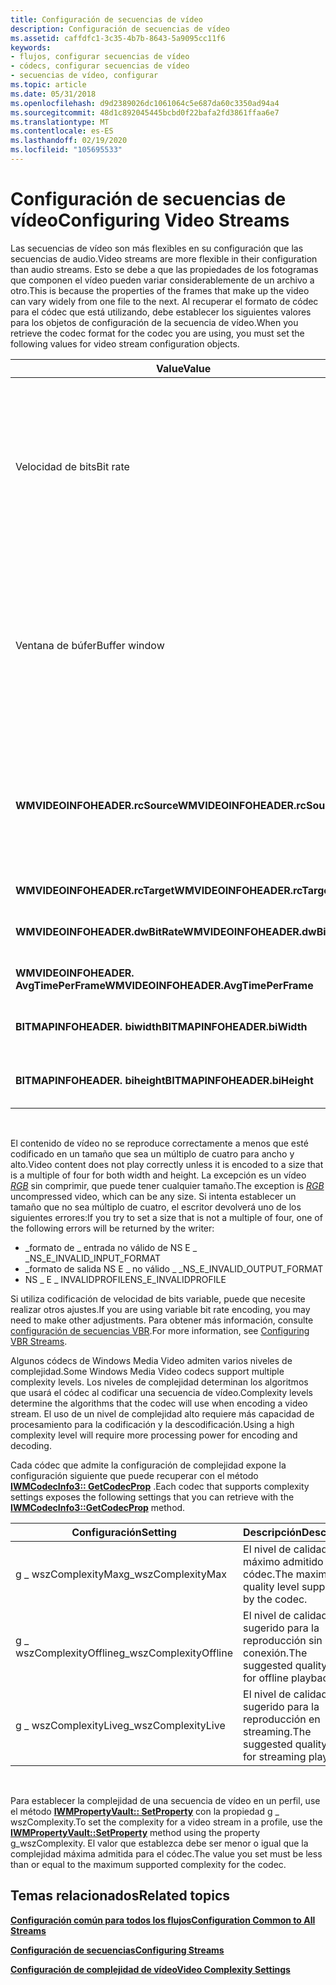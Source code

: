```yaml
---
title: Configuración de secuencias de vídeo
description: Configuración de secuencias de vídeo
ms.assetid: caffdfc1-3c35-4b7b-8643-5a9095cc11f6
keywords:
- flujos, configurar secuencias de vídeo
- códecs, configurar secuencias de vídeo
- secuencias de vídeo, configurar
ms.topic: article
ms.date: 05/31/2018
ms.openlocfilehash: d9d2389026dc1061064c5e687da60c3350ad94a4
ms.sourcegitcommit: 48d1c892045445bcbd0f22bafa2fd3861ffaa6e7
ms.translationtype: MT
ms.contentlocale: es-ES
ms.lasthandoff: 02/19/2020
ms.locfileid: "105695533"
---
```

# <a name="configuring-video-streams"></a><span data-ttu-id="35435-106">Configuración de secuencias de vídeo</span><span class="sxs-lookup"><span data-stu-id="35435-106">Configuring Video Streams</span></span>

<span data-ttu-id="35435-107">Las secuencias de vídeo son más flexibles en su configuración que las secuencias de audio.</span><span class="sxs-lookup"><span data-stu-id="35435-107">Video streams are more flexible in their configuration than audio streams.</span></span> <span data-ttu-id="35435-108">Esto se debe a que las propiedades de los fotogramas que componen el vídeo pueden variar considerablemente de un archivo a otro.</span><span class="sxs-lookup"><span data-stu-id="35435-108">This is because the properties of the frames that make up the video can vary widely from one file to the next.</span></span> <span data-ttu-id="35435-109">Al recuperar el formato de códec para el códec que está utilizando, debe establecer los siguientes valores para los objetos de configuración de la secuencia de vídeo.</span><span class="sxs-lookup"><span data-stu-id="35435-109">When you retrieve the codec format for the codec you are using, you must set the following values for video stream configuration objects.</span></span>



| <span data-ttu-id="35435-110">Value</span><span class="sxs-lookup"><span data-stu-id="35435-110">Value</span></span>                                 | <span data-ttu-id="35435-111">Descripción</span><span class="sxs-lookup"><span data-stu-id="35435-111">Description</span></span>                                                                                                                                                                                                                                                                 |
|---------------------------------------|-----------------------------------------------------------------------------------------------------------------------------------------------------------------------------------------------------------------------------------------------------------------------------|
| <span data-ttu-id="35435-112">Velocidad de bits</span><span class="sxs-lookup"><span data-stu-id="35435-112">Bit rate</span></span>                              | <span data-ttu-id="35435-113">Llame a [**IWMStreamConfig:: SetBitrate**](/previous-versions/windows/desktop/api/Wmsdkidl/nf-wmsdkidl-iwmstreamconfig-setbitrate) para establecer en el valor deseado.</span><span class="sxs-lookup"><span data-stu-id="35435-113">Call [**IWMStreamConfig::SetBitrate**](/previous-versions/windows/desktop/api/Wmsdkidl/nf-wmsdkidl-iwmstreamconfig-setbitrate) to set to the desired value.</span></span> <span data-ttu-id="35435-114">El códec de vídeo intentará comprimir el medio para cumplir sus especificaciones.</span><span class="sxs-lookup"><span data-stu-id="35435-114">The video codec will try to compress the media to meet your specifications.</span></span> <span data-ttu-id="35435-115">Si los valores son demasiado bajos, el vídeo comprimido resultante será muy degradado.</span><span class="sxs-lookup"><span data-stu-id="35435-115">If your values are too low, the resulting compressed video will be very degraded.</span></span>           |
| <span data-ttu-id="35435-116">Ventana de búfer</span><span class="sxs-lookup"><span data-stu-id="35435-116">Buffer window</span></span>                         | <span data-ttu-id="35435-117">Llame a [**IWMStreamConfig:: SetBufferWindow**](/previous-versions/windows/desktop/api/Wmsdkidl/nf-wmsdkidl-iwmstreamconfig-setbufferwindow) para establecer en el valor deseado.</span><span class="sxs-lookup"><span data-stu-id="35435-117">Call [**IWMStreamConfig::SetBufferWindow**](/previous-versions/windows/desktop/api/Wmsdkidl/nf-wmsdkidl-iwmstreamconfig-setbufferwindow) to set to the desired value.</span></span> <span data-ttu-id="35435-118">El códec de vídeo intentará comprimir el medio para cumplir sus especificaciones.</span><span class="sxs-lookup"><span data-stu-id="35435-118">The video codec will try to compress the media to meet your specifications.</span></span> <span data-ttu-id="35435-119">Si los valores son demasiado bajos, el vídeo comprimido resultante será muy degradado.</span><span class="sxs-lookup"><span data-stu-id="35435-119">If your values are too low, the resulting compressed video will be very degraded.</span></span> |
| <span data-ttu-id="35435-120">**WMVIDEOINFOHEADER.rcSource**</span><span class="sxs-lookup"><span data-stu-id="35435-120">**WMVIDEOINFOHEADER.rcSource**</span></span>        | <span data-ttu-id="35435-121">La esquina superior izquierda debe establecerse en 0, 0.</span><span class="sxs-lookup"><span data-stu-id="35435-121">The upper left corner must be set to 0,0.</span></span> <span data-ttu-id="35435-122">La esquina inferior derecha debe establecerse en las dimensiones del marco.</span><span class="sxs-lookup"><span data-stu-id="35435-122">The lower right corner must be set to the frame dimensions.</span></span> <span data-ttu-id="35435-123">Por ejemplo, en una secuencia de 640 x 480, esta configuración sería 0, 0640480.</span><span class="sxs-lookup"><span data-stu-id="35435-123">For example, in a 640x480 stream, these settings would be 0,0,640,480.</span></span>                                                                                                |
| <span data-ttu-id="35435-124">**WMVIDEOINFOHEADER.rcTarget**</span><span class="sxs-lookup"><span data-stu-id="35435-124">**WMVIDEOINFOHEADER.rcTarget**</span></span>        | <span data-ttu-id="35435-125">Debe coincidir con **rcSource**.</span><span class="sxs-lookup"><span data-stu-id="35435-125">Must match **rcSource**.</span></span>                                                                                                                                                                                                                                                    |
| <span data-ttu-id="35435-126">**WMVIDEOINFOHEADER.dwBitRate**</span><span class="sxs-lookup"><span data-stu-id="35435-126">**WMVIDEOINFOHEADER.dwBitRate**</span></span>       | <span data-ttu-id="35435-127">Debe coincidir con el conjunto de velocidad de bits para la secuencia.</span><span class="sxs-lookup"><span data-stu-id="35435-127">Must match the bit rate set for the stream.</span></span>                                                                                                                                                                                                                                 |
| <span data-ttu-id="35435-128">**WMVIDEOINFOHEADER. AvgTimePerFrame**</span><span class="sxs-lookup"><span data-stu-id="35435-128">**WMVIDEOINFOHEADER.AvgTimePerFrame**</span></span> | <span data-ttu-id="35435-129">Se establece en el tiempo aproximado por fotograma.</span><span class="sxs-lookup"><span data-stu-id="35435-129">Set to the approximate time per frame.</span></span>                                                                                                                                                                                                                                      |
| <span data-ttu-id="35435-130">**BITMAPINFOHEADER. biwidth**</span><span class="sxs-lookup"><span data-stu-id="35435-130">**BITMAPINFOHEADER.biWidth**</span></span>          | <span data-ttu-id="35435-131">Se establece en el ancho, en píxeles, del tamaño del fotograma deseado.</span><span class="sxs-lookup"><span data-stu-id="35435-131">Set to the width, in pixels, of the desired frame size.</span></span>                                                                                                                                                                                                                     |
| <span data-ttu-id="35435-132">**BITMAPINFOHEADER. biheight**</span><span class="sxs-lookup"><span data-stu-id="35435-132">**BITMAPINFOHEADER.biHeight**</span></span>         | <span data-ttu-id="35435-133">Se establece en el alto, en píxeles, del tamaño del fotograma deseado.</span><span class="sxs-lookup"><span data-stu-id="35435-133">Set to the height, in pixels, of the desired frame size.</span></span>                                                                                                                                                                                                                    |



 

<span data-ttu-id="35435-134">El contenido de vídeo no se reproduce correctamente a menos que esté codificado en un tamaño que sea un múltiplo de cuatro para ancho y alto.</span><span class="sxs-lookup"><span data-stu-id="35435-134">Video content does not play correctly unless it is encoded to a size that is a multiple of four for both width and height.</span></span> <span data-ttu-id="35435-135">La excepción es un vídeo [*RGB*](wmformat-glossary.md) sin comprimir, que puede tener cualquier tamaño.</span><span class="sxs-lookup"><span data-stu-id="35435-135">The exception is [*RGB*](wmformat-glossary.md) uncompressed video, which can be any size.</span></span> <span data-ttu-id="35435-136">Si intenta establecer un tamaño que no sea múltiplo de cuatro, el escritor devolverá uno de los siguientes errores:</span><span class="sxs-lookup"><span data-stu-id="35435-136">If you try to set a size that is not a multiple of four, one of the following errors will be returned by the writer:</span></span>

-   <span data-ttu-id="35435-137">\_formato de \_ entrada no válido de NS E \_ \_</span><span class="sxs-lookup"><span data-stu-id="35435-137">NS\_E\_INVALID\_INPUT\_FORMAT</span></span>
-   <span data-ttu-id="35435-138">\_formato de salida NS E \_ no válido \_ \_</span><span class="sxs-lookup"><span data-stu-id="35435-138">NS\_E\_INVALID\_OUTPUT\_FORMAT</span></span>
-   <span data-ttu-id="35435-139">NS \_ E \_ INVALIDPROFILE</span><span class="sxs-lookup"><span data-stu-id="35435-139">NS\_E\_INVALIDPROFILE</span></span>

<span data-ttu-id="35435-140">Si utiliza codificación de velocidad de bits variable, puede que necesite realizar otros ajustes.</span><span class="sxs-lookup"><span data-stu-id="35435-140">If you are using variable bit rate encoding, you may need to make other adjustments.</span></span> <span data-ttu-id="35435-141">Para obtener más información, consulte [configuración de secuencias VBR](configuring-vbr-streams.md).</span><span class="sxs-lookup"><span data-stu-id="35435-141">For more information, see [Configuring VBR Streams](configuring-vbr-streams.md).</span></span>

<span data-ttu-id="35435-142">Algunos códecs de Windows Media Video admiten varios niveles de complejidad.</span><span class="sxs-lookup"><span data-stu-id="35435-142">Some Windows Media Video codecs support multiple complexity levels.</span></span> <span data-ttu-id="35435-143">Los niveles de complejidad determinan los algoritmos que usará el códec al codificar una secuencia de vídeo.</span><span class="sxs-lookup"><span data-stu-id="35435-143">Complexity levels determine the algorithms that the codec will use when encoding a video stream.</span></span> <span data-ttu-id="35435-144">El uso de un nivel de complejidad alto requiere más capacidad de procesamiento para la codificación y la descodificación.</span><span class="sxs-lookup"><span data-stu-id="35435-144">Using a high complexity level will require more processing power for encoding and decoding.</span></span>

<span data-ttu-id="35435-145">Cada códec que admite la configuración de complejidad expone la configuración siguiente que puede recuperar con el método [**IWMCodecInfo3:: GetCodecProp**](/previous-versions/windows/desktop/api/Wmsdkidl/nf-wmsdkidl-iwmcodecinfo3-getcodecprop) .</span><span class="sxs-lookup"><span data-stu-id="35435-145">Each codec that supports complexity settings exposes the following settings that you can retrieve with the [**IWMCodecInfo3::GetCodecProp**](/previous-versions/windows/desktop/api/Wmsdkidl/nf-wmsdkidl-iwmcodecinfo3-getcodecprop) method.</span></span>



| <span data-ttu-id="35435-146">Configuración</span><span class="sxs-lookup"><span data-stu-id="35435-146">Setting</span></span>                 | <span data-ttu-id="35435-147">Descripción</span><span class="sxs-lookup"><span data-stu-id="35435-147">Description</span></span>                                         |
|-------------------------|-----------------------------------------------------|
| <span data-ttu-id="35435-148">g \_ wszComplexityMax</span><span class="sxs-lookup"><span data-stu-id="35435-148">g\_wszComplexityMax</span></span>     | <span data-ttu-id="35435-149">El nivel de calidad máximo admitido por el códec.</span><span class="sxs-lookup"><span data-stu-id="35435-149">The maximum quality level supported by the codec.</span></span>   |
| <span data-ttu-id="35435-150">g \_ wszComplexityOffline</span><span class="sxs-lookup"><span data-stu-id="35435-150">g\_wszComplexityOffline</span></span> | <span data-ttu-id="35435-151">El nivel de calidad sugerido para la reproducción sin conexión.</span><span class="sxs-lookup"><span data-stu-id="35435-151">The suggested quality level for offline playback.</span></span>   |
| <span data-ttu-id="35435-152">g \_ wszComplexityLive</span><span class="sxs-lookup"><span data-stu-id="35435-152">g\_wszComplexityLive</span></span>    | <span data-ttu-id="35435-153">El nivel de calidad sugerido para la reproducción en streaming.</span><span class="sxs-lookup"><span data-stu-id="35435-153">The suggested quality level for streaming playback.</span></span> |



 

<span data-ttu-id="35435-154">Para establecer la complejidad de una secuencia de vídeo en un perfil, use el método [**IWMPropertyVault:: SetProperty**](/previous-versions/windows/desktop/api/Wmsdkidl/nf-wmsdkidl-iwmpropertyvault-setproperty) con la propiedad g \_ wszComplexity.</span><span class="sxs-lookup"><span data-stu-id="35435-154">To set the complexity for a video stream in a profile, use the [**IWMPropertyVault::SetProperty**](/previous-versions/windows/desktop/api/Wmsdkidl/nf-wmsdkidl-iwmpropertyvault-setproperty) method using the property g\_wszComplexity.</span></span> <span data-ttu-id="35435-155">El valor que establezca debe ser menor o igual que la complejidad máxima admitida para el códec.</span><span class="sxs-lookup"><span data-stu-id="35435-155">The value you set must be less than or equal to the maximum supported complexity for the codec.</span></span>

## <a name="related-topics"></a><span data-ttu-id="35435-156">Temas relacionados</span><span class="sxs-lookup"><span data-stu-id="35435-156">Related topics</span></span>

<dl> <dt>

[<span data-ttu-id="35435-157">**Configuración común para todos los flujos**</span><span class="sxs-lookup"><span data-stu-id="35435-157">**Configuration Common to All Streams**</span></span>](configuration-common-to-all-streams.md)
</dt> <dt>

[<span data-ttu-id="35435-158">**Configuración de secuencias**</span><span class="sxs-lookup"><span data-stu-id="35435-158">**Configuring Streams**</span></span>](configuring-streams.md)
</dt> <dt>

[<span data-ttu-id="35435-159">**Configuración de complejidad de vídeo**</span><span class="sxs-lookup"><span data-stu-id="35435-159">**Video Complexity Settings**</span></span>](video-complexity-settings.md)
</dt> </dl>

 

 




